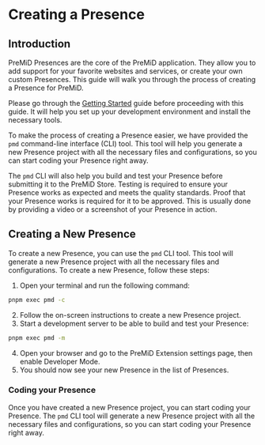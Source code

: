 # Creating a Presence

## Introduction

PreMiD Presences are the core of the PreMiD application. They allow you to add support for your favorite websites and services, or create your own custom Presences. This guide will walk you through the process of creating a Presence for PreMiD.

Please go through the [Getting Started](./getting-started) guide before proceeding with this guide. It will help you set up your development environment and install the necessary tools.

To make the process of creating a Presence easier, we have provided the `pmd` command-line interface (CLI) tool. This tool will help you generate a new Presence project with all the necessary files and configurations, so you can start coding your Presence right away.

The `pmd` CLI will also help you build and test your Presence before submitting it to the PreMiD Store. Testing is required to ensure your Presence works as expected and meets the quality standards. Proof that your Presence works is required for it to be approved. This is usually done by providing a video or a screenshot of your Presence in action.

## Creating a New Presence

To create a new Presence, you can use the `pmd` CLI tool. This tool will generate a new Presence project with all the necessary files and configurations. To create a new Presence, follow these steps:

1. Open your terminal and run the following command:

```sh
pnpm exec pmd -c
```

2. Follow the on-screen instructions to create a new Presence project.
3. Start a development server to be able to build and test your Presence:

```sh
pnpm exec pmd -m
```

4. Open your browser and go to the PreMiD Extension settings page, then enable Developer Mode.
5. You should now see your new Presence in the list of Presences.

### Coding your Presence

Once you have created a new Presence project, you can start coding your Presence. The `pmd` CLI tool will generate a new Presence project with all the necessary files and configurations, so you can start coding your Presence right away.
